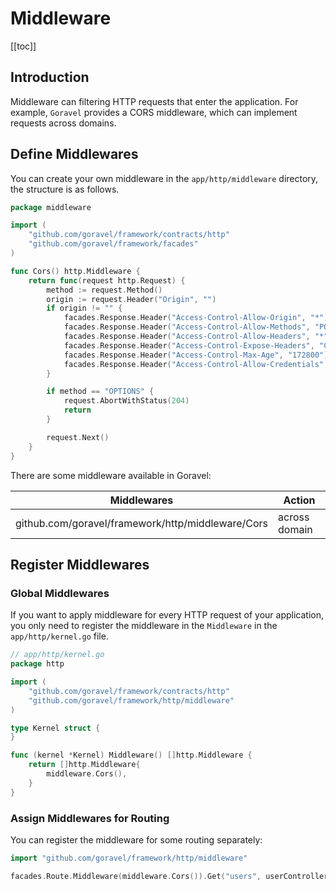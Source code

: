 # Middleware

[[toc]]

## Introduction

Middleware can filtering HTTP requests that enter the application. For example, `Goravel` provides a CORS middleware, which can implement requests across domains.

## Define Middlewares

You can create your own middleware in the `app/http/middleware` directory, the structure is as follows.

```go
package middleware

import (
	"github.com/goravel/framework/contracts/http"
	"github.com/goravel/framework/facades"
)

func Cors() http.Middleware {
	return func(request http.Request) {
		method := request.Method()
		origin := request.Header("Origin", "")
		if origin != "" {
			facades.Response.Header("Access-Control-Allow-Origin", "*")
			facades.Response.Header("Access-Control-Allow-Methods", "POST, GET, OPTIONS, PUT, DELETE, UPDATE")
			facades.Response.Header("Access-Control-Allow-Headers", "*")
			facades.Response.Header("Access-Control-Expose-Headers", "Content-Length, Access-Control-Allow-Origin, Access-Control-Allow-Headers, Authorization")
			facades.Response.Header("Access-Control-Max-Age", "172800")
			facades.Response.Header("Access-Control-Allow-Credentials", "true")
		}

		if method == "OPTIONS" {
			request.AbortWithStatus(204)
			return
		}

		request.Next()
	}
}
```

There are some middleware available in Goravel:

| Middlewares                                       | Action        |
| ------------------------------------------------- | ------------- |
| github.com/goravel/framework/http/middleware/Cors | across domain |

## Register Middlewares

### Global Middlewares

If you want to apply middleware for every HTTP request of your application, you only need to register the middleware in the `Middleware` in the `app/http/kernel.go` file.

```go
// app/http/kernel.go
package http

import (
	"github.com/goravel/framework/contracts/http"
	"github.com/goravel/framework/http/middleware"
)

type Kernel struct {
}

func (kernel *Kernel) Middleware() []http.Middleware {
	return []http.Middleware{
		middleware.Cors(),
	}
}
```

### Assign Middlewares for Routing

You can register the middleware for some routing separately:

```go
import "github.com/goravel/framework/http/middleware"

facades.Route.Middleware(middleware.Cors()).Get("users", userController.Show)
```

